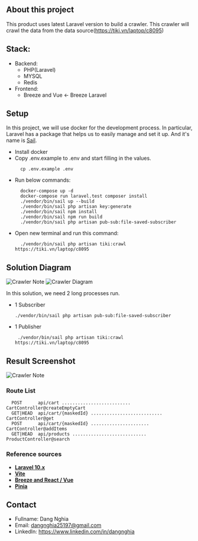 

## About this project

This product uses latest Laravel version to build a crawler.
This crawler will crawl the data from the data source(https://tiki.vn/laptop/c8095)

## Stack:
- Backend: 
  - PHP(Laravel)
  - MYSQL
  - Redis
- Frontend:
  - Breeze and Vue <- Breeze Laravel
    

## Setup
In this project, we will use docker for the development process. In particular, Laravel has a package that helps us to easily manage and set it up. And it's name is [Sail](https://laravel.com/docs/10.x/sail).
- Install docker
- Copy .env.example to .env and start filling in the values.
  ```shell
    cp .env.example .env
    ```
- Run below commands:
  ```shell
    docker-compose up -d
    docker-compose run laravel.test composer install
    ./vendor/bin/sail up --build
    ./vendor/bin/sail php artisan key:generate
    ./vendor/bin/sail npm install
    ./vendor/bin/sail npm run build
    ./vendor/bin/sail php artisan pub-sub:file-saved-subscriber
    ```
- Open new terminal and run this command:
  ```shell
    ./vendor/bin/sail php artisan tiki:crawl https://tiki.vn/laptop/c8095
    ```

## Solution Diagram
![Crawler Note](docs/note.png)
![Crawler Diagram](docs/diagram.png)

In this solution, we need 2 long processes run.
- 1 Subscriber
    ```shell
    ./vendor/bin/sail php artisan pub-sub:file-saved-subscriber
    ```
- 1 Publisher
   ```shell
    ./vendor/bin/sail php artisan tiki:crawl https://tiki.vn/laptop/c8095
    ```
## Result Screenshot

![Crawler Note](docs/screencapture.png)

### Route List
```text
  POST      api/cart .......................... CartController@createEmptyCart
  GET|HEAD  api/cart/{maskedId} ........................... CartController@get
  POST      api/cart/{maskedId} ...................... CartController@addItems
  GET|HEAD  api/products ............................ ProductController@search
```

### Reference sources
- **[Laravel 10.x](https://laravel.com/)**
- **[Vite](https://vitejs.dev/)**
- **[Breeze and React / Vue](https://laravel.com/docs/10.x/starter-kits#breeze-and-inertia)**
- **[Pinia](https://pinia.vuejs.org/)**


## Contact
- Fullname: Dang Nghia
- Email: dangnghia25197@gmail.com
- LinkedIn: https://www.linkedin.com/in/dangnghia
